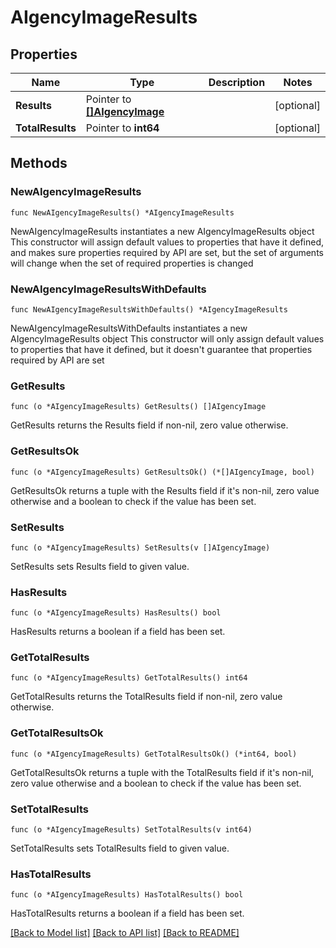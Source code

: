 # AIgencyImageResults

## Properties

Name | Type | Description | Notes
------------ | ------------- | ------------- | -------------
**Results** | Pointer to [**[]AIgencyImage**](AIgencyImage.md) |  | [optional] 
**TotalResults** | Pointer to **int64** |  | [optional] 

## Methods

### NewAIgencyImageResults

`func NewAIgencyImageResults() *AIgencyImageResults`

NewAIgencyImageResults instantiates a new AIgencyImageResults object
This constructor will assign default values to properties that have it defined,
and makes sure properties required by API are set, but the set of arguments
will change when the set of required properties is changed

### NewAIgencyImageResultsWithDefaults

`func NewAIgencyImageResultsWithDefaults() *AIgencyImageResults`

NewAIgencyImageResultsWithDefaults instantiates a new AIgencyImageResults object
This constructor will only assign default values to properties that have it defined,
but it doesn't guarantee that properties required by API are set

### GetResults

`func (o *AIgencyImageResults) GetResults() []AIgencyImage`

GetResults returns the Results field if non-nil, zero value otherwise.

### GetResultsOk

`func (o *AIgencyImageResults) GetResultsOk() (*[]AIgencyImage, bool)`

GetResultsOk returns a tuple with the Results field if it's non-nil, zero value otherwise
and a boolean to check if the value has been set.

### SetResults

`func (o *AIgencyImageResults) SetResults(v []AIgencyImage)`

SetResults sets Results field to given value.

### HasResults

`func (o *AIgencyImageResults) HasResults() bool`

HasResults returns a boolean if a field has been set.

### GetTotalResults

`func (o *AIgencyImageResults) GetTotalResults() int64`

GetTotalResults returns the TotalResults field if non-nil, zero value otherwise.

### GetTotalResultsOk

`func (o *AIgencyImageResults) GetTotalResultsOk() (*int64, bool)`

GetTotalResultsOk returns a tuple with the TotalResults field if it's non-nil, zero value otherwise
and a boolean to check if the value has been set.

### SetTotalResults

`func (o *AIgencyImageResults) SetTotalResults(v int64)`

SetTotalResults sets TotalResults field to given value.

### HasTotalResults

`func (o *AIgencyImageResults) HasTotalResults() bool`

HasTotalResults returns a boolean if a field has been set.


[[Back to Model list]](../README.md#documentation-for-models) [[Back to API list]](../README.md#documentation-for-api-endpoints) [[Back to README]](../README.md)


